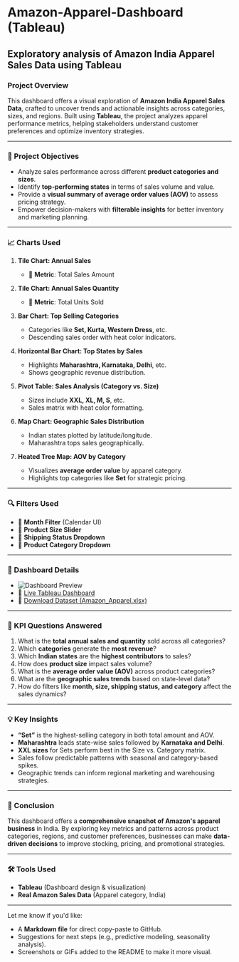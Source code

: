 # Amazon-Apparel-Dashboard (Tableau)
Exploratory analysis of Amazon India Apparel Sales Data using Tableau 
---

### Project Overview

This dashboard offers a visual exploration of **Amazon India Apparel Sales Data**, crafted to uncover trends and actionable insights across categories, sizes, and regions. Built using **Tableau**, the project analyzes apparel performance metrics, helping stakeholders understand customer preferences and optimize inventory strategies.

---

### 🎯 Project Objectives

* Analyze sales performance across different **product categories and sizes**.
* Identify **top-performing states** in terms of sales volume and value.
* Provide a **visual summary of average order values (AOV)** to assess pricing strategy.
* Empower decision-makers with **filterable insights** for better inventory and marketing planning.

---

### 📈 Charts Used

1. **Tile Chart: Annual Sales**

   * 📌 **Metric**: Total Sales Amount

2. **Tile Chart: Annual Sales Quantity**

   * 📌 **Metric**: Total Units Sold

3. **Bar Chart: Top Selling Categories**

   * Categories like **Set, Kurta, Western Dress**, etc.
   * Descending sales order with heat color indicators.

4. **Horizontal Bar Chart: Top States by Sales**

   * Highlights **Maharashtra, Karnataka, Delhi**, etc.
   * Shows geographic revenue distribution.

5. **Pivot Table: Sales Analysis (Category vs. Size)**

   * Sizes include **XXL, XL, M, S**, etc.
   * Sales matrix with heat color formatting.

6. **Map Chart: Geographic Sales Distribution**

   * Indian states plotted by latitude/longitude.
   * Maharashtra tops sales geographically.

7. **Heated Tree Map: AOV by Category**

   * Visualizes **average order value** by apparel category.
   * Highlights top categories like **Set** for strategic pricing.

---

### 🔍 Filters Used

* 📅 **Month Filter** (Calendar UI)
* 📐 **Product Size Slider**
* 🚚 **Shipping Status Dropdown**
* 👗 **Product Category Dropdown**

---
### 🧾 Dashboard Details

* ![Dashboard Preview](https://github.com/user-attachments/assets/37e24d0d-080d-4eb4-819f-721e43c6f1d8)
* 🔗 [Live Tableau Dashboard](https://public.tableau.com/app/profile/s.r7802/viz/AmazonApparelSalesInsight_22May2025/Dashboard1?publish=yes)
* 📂 [Download Dataset (Amazon_Apparel.xlsx)](https://github.com/Sandeep190720/Amazon-Apparel-Dashboard/blob/main/Amazon%20Apparel.xlsx)


---
### 📌 KPI Questions Answered

1. What is the **total annual sales and quantity** sold across all categories?
2. Which **categories** generate the **most revenue**?
3. Which **Indian states** are the **highest contributors** to sales?
4. How does **product size** impact sales volume?
5. What is the **average order value (AOV)** across product categories?
6. What are the **geographic sales trends** based on state-level data?
7. How do filters like **month, size, shipping status, and category** affect the sales dynamics?

---

### 💡 Key Insights

* **“Set”** is the highest-selling category in both total amount and AOV.
* **Maharashtra** leads state-wise sales followed by **Karnataka and Delhi**.
* **XXL sizes** for Sets perform best in the Size vs. Category matrix.
* Sales follow predictable patterns with seasonal and category-based spikes.
* Geographic trends can inform regional marketing and warehousing strategies.

---

### 🧾 Conclusion

This dashboard offers a **comprehensive snapshot of Amazon's apparel business** in India. By exploring key metrics and patterns across product categories, regions, and customer preferences, businesses can make **data-driven decisions** to improve stocking, pricing, and promotional strategies.

---

### 🛠 Tools Used

* **Tableau** (Dashboard design & visualization)
* **Real Amazon Sales Data** (Apparel category, India)

---

Let me know if you'd like:

* A **Markdown file** for direct copy-paste to GitHub.
* Suggestions for next steps (e.g., predictive modeling, seasonality analysis).
* Screenshots or GIFs added to the README to make it more visual.
